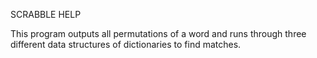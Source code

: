 SCRABBLE HELP

This program outputs all permutations of a word and runs through three different data structures of
dictionaries to find matches.
